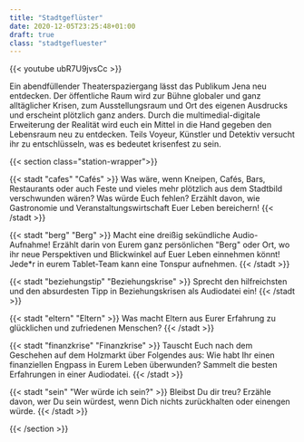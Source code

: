 ```yaml
---
title: "Stadtgeflüster"
date: 2020-12-05T23:25:48+01:00
draft: true
class: "stadtgefluester"
---
```


{{< youtube ubR7U9jvsCc >}}

Ein abendfüllender Theaterspaziergang lässt das Publikum Jena neu entdecken. Der öffentliche Raum wird zur Bühne globaler und ganz alltäglicher Krisen, zum Ausstellungsraum und Ort des eigenen Ausdrucks und erscheint plötzlich ganz anders. Durch die multimedial-digitale Erweiterung der Realität wird euch ein Mittel in die Hand gegeben den Lebensraum neu zu entdecken.
Teils Voyeur, Künstler und Detektiv versucht ihr zu entschlüsseln, was es bedeutet krisenfest zu sein.

{{< section class="station-wrapper">}}

{{< stadt "cafes" "Cafés" >}}
Was wäre, wenn Kneipen, Cafés, Bars, Restaurants oder auch Feste und vieles mehr plötzlich aus dem Stadtbild verschwunden wären?
Was würde Euch fehlen? Erzählt davon, wie Gastronomie und Veranstaltungswirtschaft Euer Leben bereichern!
{{< /stadt >}}

{{< stadt "berg" "Berg" >}}
Macht eine dreißig sekündliche Audio-Aufnahme! Erzählt darin von Eurem ganz persönlichen "Berg" oder Ort, wo ihr neue Perspektiven und Blickwinkel auf Euer Leben einnehmen könnt! Jede*r in eurem Tablet-Team kann eine Tonspur aufnehmen.
{{< /stadt >}}

{{< stadt "beziehungstip" "Beziehungskrise" >}}
Sprecht den hilfreichsten und den absurdesten Tipp in Beziehungskrisen als Audiodatei ein!
{{< /stadt >}}

{{< stadt "eltern" "Eltern" >}}
Was macht Eltern aus Eurer Erfahrung zu glücklichen und zufriedenen Menschen?
{{< /stadt >}}

{{< stadt "finanzkrise" "Finanzkrise" >}}
Tauscht Euch nach dem Geschehen auf dem Holzmarkt über Folgendes aus:
Wie habt Ihr einen finanziellen Engpass in Eurem Leben überwunden?
Sammelt die besten Erfahrungen in einer Audiodatei.
{{< /stadt >}}

{{< stadt "sein" "Wer würde ich sein?" >}}
Bleibst Du dir treu?
Erzähle davon, wer Du sein würdest, wenn Dich nichts zurückhalten oder einengen würde.
{{< /stadt >}}

{{< /section >}}
